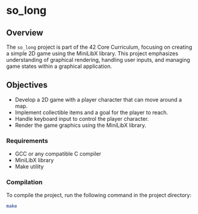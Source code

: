 # so_long

## Overview

The `so_long` project is part of the 42 Core Curriculum, focusing on creating a simple 2D game using the MiniLibX library. This project emphasizes understanding of graphical rendering, handling user inputs, and managing game states within a graphical application.

## Objectives

- Develop a 2D game with a player character that can move around a map.
- Implement collectible items and a goal for the player to reach.
- Handle keyboard input to control the player character.
- Render the game graphics using the MiniLibX library.

### Requirements

- GCC or any compatible C compiler
- MiniLibX library
- Make utility

### Compilation

To compile the project, run the following command in the project directory:

```sh
make
